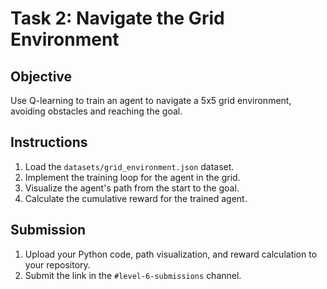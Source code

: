 # Task 2: Navigate the Grid Environment

## Objective

Use Q-learning to train an agent to navigate a 5x5 grid environment, avoiding obstacles and reaching the goal.

## Instructions

1. Load the `datasets/grid_environment.json` dataset.
2. Implement the training loop for the agent in the grid.
3. Visualize the agent's path from the start to the goal.
4. Calculate the cumulative reward for the trained agent.

## Submission

1. Upload your Python code, path visualization, and reward calculation to your repository.
2. Submit the link in the `#level-6-submissions` channel.
